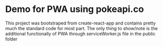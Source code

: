 # Demo for PWA using pokeapi.co

This project was bootstraped from create-react-app and contains pretty much the standard code for most part. The only thing to show/note is the additional functionally of PWA through serviceWorker.js file in the public folder
